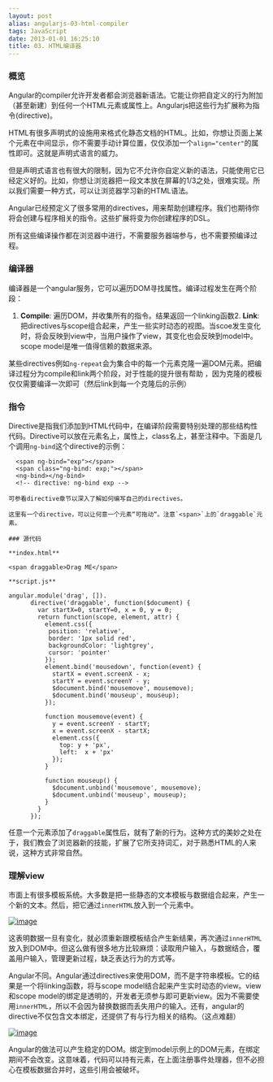 ```yaml
---
layout: post
alias: angularjs-03-html-compiler
tags: JavaScript
date: 2013-01-01 16:25:10
title: 03. HTML编译器
---
```


### 概览

Angular的compiler允许开发者都会浏览器新语法。它能让你把自定义的行为附加（甚至新建）到任何一个HTML元素或属性上。Angularjs把这些行为扩展称为指令(directive)。

HTML有很多声明式的设施用来格式化静态文档的HTML。比如，你想让页面上某个元素在中间显示，你不需要手动计算位置，仅仅添加一个`align="center"`的属性即可。这就是声明式语言的威力。

但是声明式语言也有很大的限制，因为它不允许你自定义新的语法，只能使用它已经定义好的。比如，你想让浏览器把一段文本放在屏幕的1/3之处，很难实现。所以我们需要一种方式，可以让浏览器学习新的HTML语法。

Angular已经预定义了很多常用的directives，用来帮助创建程序。我们也期待你将会创建与程序相关的指令。这些扩展将变为你创建程序的DSL。

所有这些编译操作都在浏览器中进行，不需要服务器端参与，也不需要预编译过程。

### 编译器

编译器是一个angular服务，它可以遍历DOM寻找属性。编译过程发生在两个阶段：

1.  **Compile**: 遍历DOM，并收集所有的指令。结果返回一个linking函数2.  **Link**: 把directives与scope组合起来，产生一些实时动态的视图。当scoe发生变化时，将会反映到view中，当用户操作了view，其变化也会反映到model中。scope model是唯一值得信赖的数据来源。

某些directives例如`ng-repeat`会为集合中的每一个元素克隆一遍DOM元素。把编译过程分为compile和link两个阶段，对于性能的提升很有帮助 ，因为克隆的模板仅仅需要编译一次即可（然后link到每一个克隆后的示例）

### 指令

Directive是指我们添加到HTML代码中，在编译阶段需要特别处理的那些结构性代码。Directive可以放在元素名上，属性上，class名上，甚至注释中。下面是几个调用`ng-bind`这个directive的示例：

      <span ng-bind="exp"></span>
      <span class="ng-bind: exp;"></span>
      <ng-bind></ng-bind>
      <!-- directive: ng-bind exp -->

    可参看directive章节以深入了解如何编写自己的directives。

    这里有一个directive，可以让何意一个元素“可拖动“。注意`<span>`上的`draggable`元素。

    ### 源代码

    **index.html**

    <span draggable>Drag ME</span>

    **script.js**

    angular.module('drag', []).
          directive('draggable', function($document) {
            var startX=0, startY=0, x = 0, y = 0;
            return function(scope, element, attr) {
              element.css({
               position: 'relative',
               border: '1px solid red',
               backgroundColor: 'lightgrey',
               cursor: 'pointer'
              });
              element.bind('mousedown', function(event) {
                startX = event.screenX - x;
                startY = event.screenY - y;
                $document.bind('mousemove', mousemove);
                $document.bind('mouseup', mouseup);
              });

              function mousemove(event) {
                y = event.screenY - startY;
                x = event.screenX - startX;
                element.css({
                  top: y + 'px',
                  left:  x + 'px'
                });
              }

              function mouseup() {
                $document.unbind('mousemove', mousemove);
                $document.unbind('mouseup', mouseup);
              }
            }
          });

任意一个元素添加了`draggable`属性后，就有了新的行为。这种方式的美妙之处在于，我们教会了浏览器新的技能，扩展了它所支持词汇，对于熟悉HTML的人来说，这种方式非常自然。

### 理解view

市面上有很多模板系统。大多数是把一些静态的文本模板与数据组合起来，产生一个新的文本。然后，把它通过`innerHTML`放入到一个元素中。

[![image](http://freewind.me/wp-content/uploads/2013/01/image_thumb1.png "image")](http://freewind.me/wp-content/uploads/2013/01/image1.png)

这表明数据一旦有变化，就必须重新跟模板结合产生新结果，再次通过`innerHTML`放入到DOM中。但这么做有很多地方比较麻烦：读取用户输入，与数据结合，覆盖用户输入，管理更新过程，缺乏表达行为的方式等。

Angular不同。Angular通过directives来使用DOM，而不是字符串模板。它的结果是一个将linking函数，将与scope model结合起来产生实时动态的view。view和scope model的绑定是透明的，开发者无须参与即可更新view。因为不需要使用`innerHTML`，所以不会因为替换数据而丢失用户的输入。还有，angular的directive不仅包含文本绑定，还提供了有与行为相关的结构。（这点难翻）

[![image](http://freewind.me/wp-content/uploads/2013/01/image_thumb2.png "image")](http://freewind.me/wp-content/uploads/2013/01/image2.png)

Angular的做法可以产生稳定的DOM。绑定到model示例上的DOM元素，在绑定期间不会改变。这意味着，代码可以持有元素，在上面注册事件处理器，但不必担心在模板数据合并时，这些引用会被破坏。
